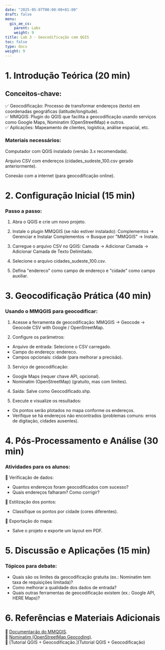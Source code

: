 ```yaml
---
date: "2025-05-07T00:00:00+01:00"
draft: false
menu:
  gis_ae_cs:
    parent: Labs
    weight: 9
title: Lab 3 - Geocodificação com QGIS
toc: false
type: docs
weight: 9
---
```


# 1. Introdução Teórica (20 min)

## Conceitos-chave:   

✅ Geocodificação: Processo de transformar endereços (texto) em coordenadas geográficas (latitude/longitude).   
✅ MMQGIS: Plugin do QGIS que facilita a geocodificação usando serviços como Google Maps, Nominatim (OpenStreetMap) e outros.   
✅ Aplicações: Mapeamento de clientes, logística, análise espacial, etc.

### Materiais necessários:
Computador com QGIS instalado (versão 3.x recomendada).

Arquivo CSV com endereços (cidades_sudeste_100.csv gerado anteriormente).

Conexão com a internet (para geocodificação online).

# 2. Configuração Inicial (15 min)

### Passo a passo:
1. Abra o QGIS e crie um novo projeto.

2. Instale o plugin MMQGIS (se não estiver instalado): Complementos → Gerenciar e Instalar Complementos → Busque por "MMQGIS" → Instale.

3. Carregue o arquivo CSV no QGIS: Camada → Adicionar Camada → Adicionar Camada de Texto Delimitado.

4. Selecione o arquivo cidades_sudeste_100.csv.

5. Defina "endereco" como campo de endereço e "cidade" como campo auxiliar.

#  3. Geocodificação Prática (40 min)
### Usando o MMQGIS para geocodificar:

1. Acesse a ferramenta de geocodificação: MMQGIS → Geocode → Geocode CSV with Google / OpenStreetMap.

2. Configure os parâmetros:   
- Arquivo de entrada: Selecione o CSV carregado.   
- Campo do endereço: endereco.   
- Campos opcionais: cidade (para melhorar a precisão).

3. Serviço de geocodificação:
- Google Maps (requer chave API, opcional).   
- Nominatim (OpenStreetMap) (gratuito, mas com limites).

4. Saída: Salve como Geocodificado.shp.

5. Execute e visualize os resultados:

- Os pontos serão plotados no mapa conforme os endereços.   
- Verifique se há endereços não encontrados (problemas comuns: erros de digitação, cidades ausentes).

# 4. Pós-Processamento e Análise (30 min)
### Atividades para os alunos:

🔹 Verificação de dados:

- Quantos endereços foram geocodificados com sucesso?   
- Quais endereços falharam? Como corrigir?

🔹 Estilização dos pontos:

- Classifique os pontos por cidade (cores diferentes).

🔹 Exportação do mapa:

- Salve o projeto e exporte um layout em PDF.

# 5. Discussão e Aplicações (15 min)
### Tópicos para debate:

- Quais são os limites da geocodificação gratuita (ex.: Nominatim tem taxa de requisições limitada)?
- Como melhorar a qualidade dos dados de entrada?
- Quais outras ferramentas de geocodificação existem (ex.: Google API, HERE Maps)?

# 6. Referências e Materiais Adicionais

📌 [Documentação do MMQGIS](https://plugins.qgis.org/plugins/mmqgis/).  
📌 [Nominatim (OpenStreetMap Geocoding)](https://nominatim.openstreetmap.org/).  
📌 [Tutorial QGIS + Geocodificação.](Tutorial QGIS + Geocodificação)  



